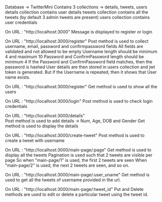 Database -> TwitterMini
Contains 3 collections -> details, tweets, users
details collection contains user details
tweets collection contains all the tweets (by default 3 admin tweets are present)
users collection contains user credentials

On URL : "http://localhost:3000"
          Message is displayed to register or login
          
On URL : "http://localhost:3000/register"
Post method is used to collect username, email, password and confirmpassword fields
All fields are validated and not allowed to be empty
Username length should be minimum 4 and maximum 10
Password and ConfirmPassword length should be minimum 4
If the Password and ConfirmPassword field matches, then the password is hashed
User details are then stored in users collection and jwt token is generated.
But if the Username is repeated, then it shows that User name exists.

On URL : "http://localhost:3000/register"
Get method is used to show all the users
         
On URL : "http://localhost:3000/login"
Post method is used to check login credentials
          
On URL : "http://localhost:3000/details"          
Post method is used to add details -> Num, Age, DOB and Gender
Get method is used to display the details
          
On URL : "http://localhost:3000/create-tweet"
Post method is used to create a tweet with username
          
On URL : "http://localhost:3000/main-page/:page"
Get method is used to display all the tweets
Pagination is used such that 2 tweets are visible per page
So when "main-page/1" is used, the first 2 tweets are seen
When "main-page/2" is used, the next 2 tweets are seen, and so on.
          
On URL : "http://localhost:3000/main-page/:user_uname"
Get method is used to get all the tweets of username provided in the url.
          
On URL : "http://localhost:3000/main-page/:tweet_id"
Put and Delete methods are used to edit or delete a particular tweet using the tweet id.
          
          

